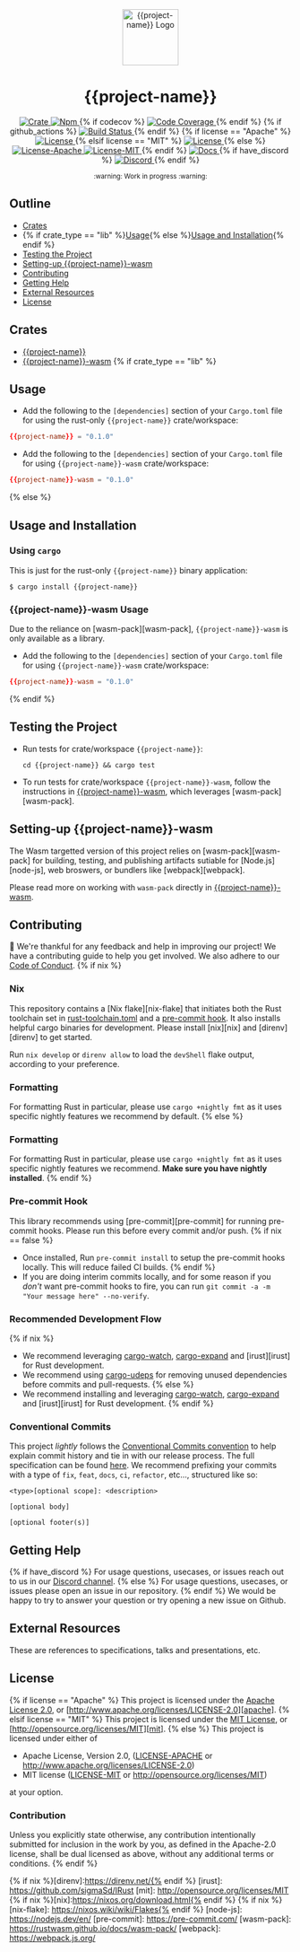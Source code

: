 <div align="center">
  <a href="https://github.com/{{github-name}}/{{project-name}}" target="_blank">
    <img src="https://raw.githubusercontent.com/{{github-name}}/{{project-name}}/main/assets/a_logo.png" alt="{{project-name}} Logo" width="100"></img>
  </a>

  <h1 align="center">{{project-name}}</h1>

  <p>
    <a href="https://crates.io/crates/{{project-name}}">
      <img src="https://img.shields.io/crates/v/{{project-name}}?label=crates" alt="Crate">
    </a>
    <a href="https://npmjs.com/package/{{project-name}}">
      <img src="https://img.shields.io/npm/v/{{project-name}}" alt="Npm">
    </a>{% if codecov %}
    <a href="https://codecov.io/gh/{{github-name}}/{{project-name}}">
      <img src="https://codecov.io/gh/{{github-name}}/{{project-name}}/branch/main/graph/badge.svg?token=SOMETOKEN" alt="Code Coverage"/>
    </a>{% endif %} {% if github_actions %}
    <a href="https://github.com/{{github-name}}/{{project-name}}/actions?query=">
      <img src="https://github.com/{{github-name}}/{{project-name}}/actions/workflows/tests_and_checks.yml/badge.svg" alt="Build Status">
    </a>{% endif %} {% if license == "Apache" %}
    <a href="https://github.com/{{github-name}}/{{project-name}}/blob/main/LICENSE">
      <img src="https://img.shields.io/badge/License-Apache%202.0-blue.svg" alt="License">
    </a>{% elsif license == "MIT" %}
    <a href="https://github.com/{{github-name}}/{{project-name}}/blob/main/LICENSE">
      <img src="https://img.shields.io/badge/License-MIT-blue.svg" alt="License">
    </a>{% else %}
    <a href="https://github.com/{{github-name}}/{{project-name}}/blob/main/LICENSE-APACHE">
      <img src="https://img.shields.io/badge/License-Apache%202.0-blue.svg" alt="License-Apache">
    </a>
    <a href="https://github.com/{{github-name}}/{{project-name}}/blob/main/LICENSE-MIT">
      <img src="https://img.shields.io/badge/License-MIT-blue.svg" alt="License-MIT">
    </a>{% endif %}
    <a href="https://docs.rs/{{project-name}}">
      <img src="https://img.shields.io/static/v1?label=Docs&message=docs.rs&color=blue" alt="Docs">
    </a>{% if have_discord %}
    <a href="{{discordlink}}">
      <img src="https://img.shields.io/static/v1?label=Discord&message=join%20us!&color=mediumslateblue" alt="Discord">
    </a>{% endif %}
  </p>
</div>

<div align="center"><sub>:warning: Work in progress :warning:</sub></div>

##

## Outline

- [Crates](#crates)
- {% if crate_type == "lib" %}[Usage](#usage){% else %}[Usage and Installation](#usage-and-installation){% endif %}
- [Testing the Project](#testing-the-project)
- [Setting-up {{project-name}}-wasm](#setting-up-{{project-name}}-wasm)
- [Contributing](#contributing)
- [Getting Help](#getting-help)
- [External Resources](#external-resources)
- [License](#license)

## Crates

- [{{project-name}}](https://github.com/{{github-name}}/{{project-name}}/tree/main/{{project-name}})
- [{{project-name}}-wasm](https://github.com/{{github-name}}/{{project-name}}/tree/main/{{project-name-wasm}})
{% if crate_type == "lib" %}
## Usage

- Add the following to the `[dependencies]` section of your `Cargo.toml` file
  for using the rust-only `{{project-name}}` crate/workspace:

```toml
{{project-name}} = "0.1.0"
```

- Add the following to the `[dependencies]` section of your `Cargo.toml` file
  for using `{{project-name}}-wasm` crate/workspace:

```toml
{{project-name}}-wasm = "0.1.0"
```
{% else %}
## Usage and Installation

### Using `cargo`

This is just for the rust-only `{{project-name}}` binary application:

```console
$ cargo install {{project-name}}
```

### {{project-name}}-wasm Usage

Due to the reliance on [wasm-pack][wasm-pack], `{{project-name}}-wasm` is only
available as a library.

- Add the following to the `[dependencies]` section of your `Cargo.toml` file
  for using `{{project-name}}-wasm` crate/workspace:

```toml
{{project-name}}-wasm = "0.1.0"
```
{% endif %}
## Testing the Project

- Run tests for crate/workspace `{{project-name}}`:

  ```console
  cd {{project-name}} && cargo test
  ```

- To run tests for crate/workspace `{{project-name}}-wasm`, follow
  the instructions in [{{project-name}}-wasm](./{{project-name}}-wasm#testing-the-project),
  which leverages [wasm-pack][wasm-pack].

## Setting-up {{project-name}}-wasm

The Wasm targetted version of this project relies on [wasm-pack][wasm-pack]
for building, testing, and publishing artifacts sutiable for
[Node.js][node-js], web broswers, or bundlers like [webpack][webpack].

Please read more on working with `wasm-pack` directly in
[{{project-name}}-wasm](./{{project-name}}-wasm#set-up).

## Contributing

:balloon: We're thankful for any feedback and help in improving our project!
We have a contributing guide to help you get involved. We also
adhere to our [Code of Conduct](./CODE_OF_CONDUCT.md).
{% if nix %}
### Nix
This repository contains a [Nix flake][nix-flake] that initiates both the Rust
toolchain set in [rust-toolchain.toml](./rust-toolchain.toml) and a
[pre-commit hook](#pre-commit-hook). It also installs helpful cargo binaries for
development. Please install [nix][nix] and [direnv][direnv] to get started.

Run `nix develop` or `direnv allow` to load the `devShell` flake output,
according to your preference.

### Formatting

For formatting Rust in particular, please use `cargo +nightly fmt` as it uses
specific nightly features we recommend by default.
{% else  %}
### Formatting

For formatting Rust in particular, please use `cargo +nightly fmt` as it uses
specific nightly features we recommend. **Make sure you have nightly
installed**.
{% endif %}
### Pre-commit Hook

This library recommends using [pre-commit][pre-commit] for running pre-commit
hooks. Please run this before every commit and/or push.
{% if nix == false %}
- Once installed, Run `pre-commit install` to setup the pre-commit hooks
  locally.  This will reduce failed CI builds.
{% endif %}
- If you are doing interim commits locally, and for some reason if you _don't_
  want pre-commit hooks to fire, you can run
  `git commit -a -m "Your message here" --no-verify`.

### Recommended Development Flow
{% if nix %}
- We recommend leveraging [cargo-watch][cargo-watch],
  [cargo-expand][cargo-expand] and [irust][irust] for Rust development.
- We recommend using [cargo-udeps][cargo-udeps] for removing unused dependencies
  before commits and pull-requests.
{% else %}
- We recommend installing and leveraging [cargo-watch][cargo-watch],
  [cargo-expand][cargo-expand] and [irust][irust] for Rust development.
{% endif %}
### Conventional Commits

This project *lightly* follows the [Conventional Commits
convention][commit-spec-site] to help explain
commit history and tie in with our release process. The full specification
can be found [here][commit-spec]. We recommend prefixing your commits with
a type of `fix`, `feat`, `docs`, `ci`, `refactor`, etc..., structured like so:

```
<type>[optional scope]: <description>

[optional body]

[optional footer(s)]
```

## Getting Help
{% if have_discord %}
For usage questions, usecases, or issues reach out to us in our [Discord channel]({{discordlink}}).
{% else %}
For usage questions, usecases, or issues please open an issue in our repository.
{% endif %}
We would be happy to try to answer your question or try opening a new issue on Github.

## External Resources

These are references to specifications, talks and presentations, etc.

## License
{% if license == "Apache" %}
This project is licensed under the [Apache License 2.0](./LICENSE), or
[http://www.apache.org/licenses/LICENSE-2.0][apache].
{% elsif license == "MIT" %}
This project is licensed under the [MIT License](./LICENSE),
or [http://opensource.org/licenses/MIT][mit].
{% else %}
This project is licensed under either of

- Apache License, Version 2.0, ([LICENSE-APACHE](./LICENSE-APACHE) or http://www.apache.org/licenses/LICENSE-2.0)
- MIT license ([LICENSE-MIT](./LICENSE-MIT) or http://opensource.org/licenses/MIT)

at your option.

### Contribution

Unless you explicitly state otherwise, any contribution intentionally
submitted for inclusion in the work by you, as defined in the Apache-2.0
license, shall be dual licensed as above, without any additional terms or
conditions.
{% endif %}

[apache]: https://www.apache.org/licenses/LICENSE-2.0
[cargo-expand]: https://github.com/dtolnay/cargo-expand
[cargo-udeps]: https://github.com/est31/cargo-udeps
[cargo-watch]: https://github.com/watchexec/cargo-watch
[commit-spec]: https://www.conventionalcommits.org/en/v1.0.0/#specification
[commit-spec-site]: https://www.conventionalcommits.org/
{% if nix %}[direnv]:https://direnv.net/{% endif %}
[irust]: https://github.com/sigmaSd/IRust
[mit]: http://opensource.org/licenses/MIT
{% if nix %}[nix]:https://nixos.org/download.html{% endif %}
{% if nix %}[nix-flake]: https://nixos.wiki/wiki/Flakes{% endif %}
[node-js]: https://nodejs.dev/en/
[pre-commit]: https://pre-commit.com/
[wasm-pack]: https://rustwasm.github.io/docs/wasm-pack/
[webpack]: https://webpack.js.org/
